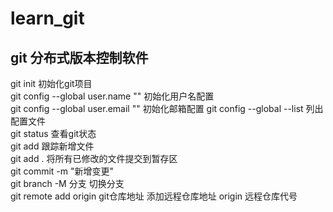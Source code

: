 # learn_git
## git 分布式版本控制软件  

git init 初始化git项目  
git config --global user.name "" 初始化用户名配置  
git config --global user.email  "" 初始化邮箱配置
git config --global --list 列出配置文件  
git status 查看git状态  
git add 跟踪新增文件  
git add . 将所有已修改的文件提交到暂存区  
git commit -m "新增变更"  
git branch -M 分支 切换分支  
git remote add origin git仓库地址  添加远程仓库地址 origin 远程仓库代号  
